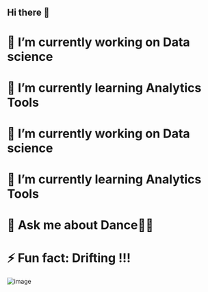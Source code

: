 ## Hi there 👋
<div align="center;">
  <div align ="left">
    <h1> 🔭 I’m currently working on Data science </h1> 
    <h1>🌱 I’m currently learning Analytics Tools </h1> 
    <h1>🔭 I’m currently working on Data science </h1>
    <h1>🌱 I’m currently learning Analytics Tools </h1>
    <h1>💬 Ask me about  Dance💃💃</h1>
    <h1>⚡ Fun fact: Drifting !!! </h1>
  </div>
  <div align="right;">
    <img src="https://github.com/naimisha-ganivada/naimisha-ganivada/assets/170643972/0fca9da7-198c-48f4-b313-352bce0" alt = "image">
  </div>
</div>
